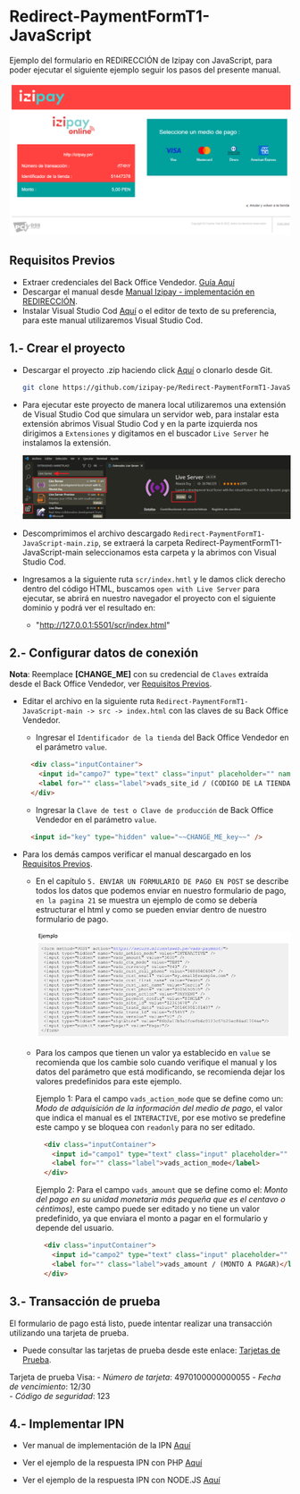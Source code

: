 # Redirect-PaymentFormT1-JavaScript

Ejemplo del formulario en REDIRECCIÓN de Izipay con JavaScript, para poder ejecutar el siguiente ejemplo seguir los pasos del presente manual.

![pagar](Image/imagenes-readme/demofinal.png)

<a name="Requisitos_Previos"></a>
## Requisitos Previos

* Extraer credenciales del Back Office Vendedor. [Guía Aquí](https://github.com/izipay-pe/obtener-credenciales-de-conexion)
* Descargar el manual desde [Manual Izipay - implementación en REDIRECCIÓN](https://secure.micuentaweb.pe/doc/es-PE/form-payment/quick-start-guide/sitemap.html).
* Instalar Visual Studio Cod [Aquí](https://code.visualstudio.com/) o el editor de texto de su preferencia, para este manual utilizaremos Visual Studio Cod.


## 1.- Crear el proyecto
* Descargar el proyecto .zip haciendo click [Aquí](https://github.com/izipay-pe/Redirect-PaymentFormT1-JavaScript/archive/refs/heads/main.zip) o clonarlo desde Git.
  ```sh
  git clone https://github.com/izipay-pe/Redirect-PaymentFormT1-JavaScript.git
  ``` 

* Para ejecutar este proyecto de manera local utilizaremos una extensión de Visual Studio Cod que simulara un servidor web, para instalar esta extensión abrimos Visual Studio Cod y en la parte izquierda nos dirigimos a `Extensiones` y digitamos en el buscador `Live Server` he instalamos la extensión.  

    ![pagar](Image/imagenes-readme/Live-Server.png)

* Descomprimimos el archivo descargado `Redirect-PaymentFormT1-JavaScript-main.zip`, se extraerá la carpeta Redirect-PaymentFormT1-JavaScript-main seleccionamos esta carpeta y la abrimos con Visual Studio Cod.

* Ingresamos a la siguiente ruta `scr/index.hmtl` y le damos click derecho dentro del código HTML, buscamos `open with Live Server` para ejecutar, se abrirá en nuestro navegador el proyecto con el siguiente dominio y podrá ver el resultado en: 

  - "http://127.0.0.1:5501/scr/index.html"


## 2.- Configurar datos de conexión

**Nota**: Reemplace **[CHANGE_ME]** con su credencial de `Claves` extraída desde el Back Office Vendedor, ver [Requisitos Previos](#Requisitos_Previos).

* Editar el archivo en la siguiente ruta `Redirect-PaymentFormT1-JavaScript-main -> src -> index.html` con las claves de su Back Office Vendedor.

  - Ingresar el `Identificador de la tienda` del Back Office Vendedor en el parámetro `value`.

  ```html   
    <div class="inputContainer">
      <input id="campo7" type="text" class="input" placeholder="" name="vads_site_id" value="~~CHANGE_ME_id~~" readonly />             
      <label for="" class="label">vads_site_id / (CODIGO DE LA TIENDA)</label>
    </div>
  ```

  - Ingresar la `Clave de test o Clave de producción` de Back Office Vendedor en el parámetro `value`.

  ```html   
    <input id="key" type="hidden" value="~~CHANGE_ME_key~~" />  
  ```

* Para los demás campos verificar el manual descargado en los [Requisitos Previos](#Requisitos_Previos).

  - En el capítulo `5. ENVIAR UN FORMULARIO DE PAGO EN POST` se describe todos los datos que podemos enviar en nuestro formulario de pago, `en la pagina 21` se muestra un ejemplo de como se debería estructurar el html y como se pueden enviar dentro de nuestro formulario de pago.
    
    ![pagar](Image/imagenes-readme/formulario.png)

  - Para los campos que tienen un valor ya establecido en `value` se recomienda que los cambie solo cuando verifique el manual y los datos del parámetro que está modificando, se recomienda dejar los valores predefinidos para este ejemplo.

    Ejemplo 1: Para el campo `vads_action_mode` que se define como un: *Modo de adquisición de la información del medio de pago*, el valor que indica el manual es el `INTERACTIVE`, por ese motivo se predefine este campo y se bloquea con `readonly` para no ser editado.

    ```html
      <div class="inputContainer">
        <input id="campo1" type="text" class="input" placeholder="" name="vads_action_mode" value="INTERACTIVE" readonly />             
        <label for="" class="label">vads_action_mode</label>
      </div>
    ```

    Ejemplo 2: Para el campo `vads_amount` que se define como el: *Monto del pago en su unidad monetaria más pequeña que es el centavo o céntimos)*, este campo puede ser editado y no tiene un valor predefinido, ya que enviara el monto a pagar en el formulario y depende del usuario.

    ```html
      <div class="inputContainer">
        <input id="campo2" type="text" class="input" placeholder="" name="vads_amount" value="" />             
        <label for="" class="label">vads_amount / (MONTO A PAGAR)</label>
      </div>
    ```


## 3.- Transacción de prueba

El formulario de pago está listo, puede intentar realizar una transacción utilizando una tarjeta de prueba. 

* Puede consultar las tarjetas de prueba desde este enlace: [Tarjetas de Prueba](https://secure.micuentaweb.pe/doc/es-PE/rest/V4.0/api/kb/test_cards.html).

Tarjeta de prueba Visa:
    - *Número de tarjeta*: 4970100000000055
    - *Fecha de vencimiento*: 12/30   
    - *Código de seguridad*: 123
 
## 4.- Implementar IPN

* Ver manual de implementación de la IPN [Aquí](https://secure.micuentaweb.pe/doc/es-PE/rest/V4.0/kb/payment_done.html)

* Ver el ejemplo de la respuesta IPN con PHP [Aquí](https://github.com/izipay-pe/Redirect-PaymentForm-IpnT1-PHP)

* Ver el ejemplo de la respuesta IPN con NODE.JS [Aquí](https://github.com/izipay-pe/Response-PaymentFormT1-Ipn)

